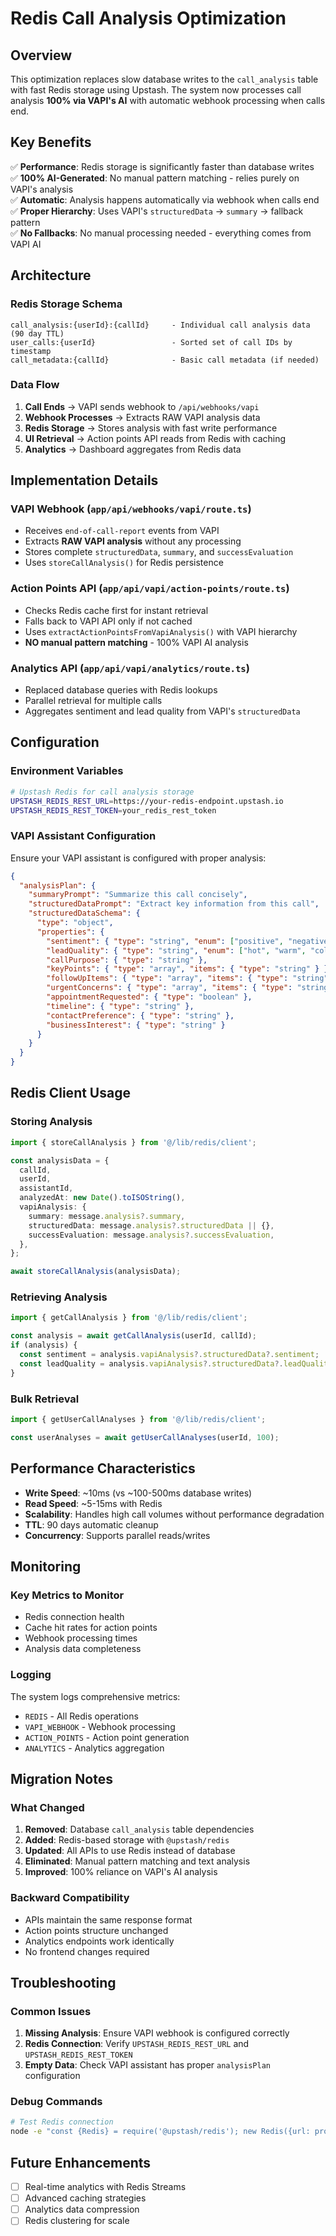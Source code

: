 # Redis Call Analysis Optimization

## Overview

This optimization replaces slow database writes to the `call_analysis` table with fast Redis storage using Upstash. The system now processes call analysis **100% via VAPI's AI** with automatic webhook processing when calls end.

## Key Benefits

✅ **Performance**: Redis storage is significantly faster than database writes  
✅ **100% AI-Generated**: No manual pattern matching - relies purely on VAPI's analysis  
✅ **Automatic**: Analysis happens automatically via webhook when calls end  
✅ **Proper Hierarchy**: Uses VAPI's `structuredData` → `summary` → fallback pattern  
✅ **No Fallbacks**: No manual processing needed - everything comes from VAPI AI  

## Architecture

### Redis Storage Schema
```
call_analysis:{userId}:{callId}     - Individual call analysis data (90 day TTL)
user_calls:{userId}                 - Sorted set of call IDs by timestamp  
call_metadata:{callId}              - Basic call metadata (if needed)
```

### Data Flow
1. **Call Ends** → VAPI sends webhook to `/api/webhooks/vapi`
2. **Webhook Processes** → Extracts RAW VAPI analysis data
3. **Redis Storage** → Stores analysis with fast write performance
4. **UI Retrieval** → Action points API reads from Redis with caching
5. **Analytics** → Dashboard aggregates from Redis data

## Implementation Details

### VAPI Webhook (`app/api/webhooks/vapi/route.ts`)
- Receives `end-of-call-report` events from VAPI
- Extracts **RAW VAPI analysis** without any processing
- Stores complete `structuredData`, `summary`, and `successEvaluation`
- Uses `storeCallAnalysis()` for Redis persistence

### Action Points API (`app/api/vapi/action-points/route.ts`)
- Checks Redis cache first for instant retrieval
- Falls back to VAPI API only if not cached
- Uses `extractActionPointsFromVapiAnalysis()` with VAPI hierarchy
- **NO manual pattern matching** - 100% VAPI AI analysis

### Analytics API (`app/api/vapi/analytics/route.ts`)
- Replaced database queries with Redis lookups
- Parallel retrieval for multiple calls
- Aggregates sentiment and lead quality from VAPI's `structuredData`

## Configuration

### Environment Variables
```bash
# Upstash Redis for call analysis storage
UPSTASH_REDIS_REST_URL=https://your-redis-endpoint.upstash.io
UPSTASH_REDIS_REST_TOKEN=your_redis_rest_token
```

### VAPI Assistant Configuration
Ensure your VAPI assistant is configured with proper analysis:

```json
{
  "analysisPlan": {
    "summaryPrompt": "Summarize this call concisely",
    "structuredDataPrompt": "Extract key information from this call",
    "structuredDataSchema": {
      "type": "object",
      "properties": {
        "sentiment": { "type": "string", "enum": ["positive", "negative", "neutral"] },
        "leadQuality": { "type": "string", "enum": ["hot", "warm", "cold"] },
        "callPurpose": { "type": "string" },
        "keyPoints": { "type": "array", "items": { "type": "string" } },
        "followUpItems": { "type": "array", "items": { "type": "string" } },
        "urgentConcerns": { "type": "array", "items": { "type": "string" } },
        "appointmentRequested": { "type": "boolean" },
        "timeline": { "type": "string" },
        "contactPreference": { "type": "string" },
        "businessInterest": { "type": "string" }
      }
    }
  }
}
```

## Redis Client Usage

### Storing Analysis
```typescript
import { storeCallAnalysis } from '@/lib/redis/client';

const analysisData = {
  callId,
  userId,
  assistantId,
  analyzedAt: new Date().toISOString(),
  vapiAnalysis: {
    summary: message.analysis?.summary,
    structuredData: message.analysis?.structuredData || {},
    successEvaluation: message.analysis?.successEvaluation,
  },
};

await storeCallAnalysis(analysisData);
```

### Retrieving Analysis
```typescript
import { getCallAnalysis } from '@/lib/redis/client';

const analysis = await getCallAnalysis(userId, callId);
if (analysis) {
  const sentiment = analysis.vapiAnalysis?.structuredData?.sentiment;
  const leadQuality = analysis.vapiAnalysis?.structuredData?.leadQuality;
}
```

### Bulk Retrieval
```typescript
import { getUserCallAnalyses } from '@/lib/redis/client';

const userAnalyses = await getUserCallAnalyses(userId, 100);
```

## Performance Characteristics

- **Write Speed**: ~10ms (vs ~100-500ms database writes)
- **Read Speed**: ~5-15ms with Redis
- **Scalability**: Handles high call volumes without performance degradation
- **TTL**: 90 days automatic cleanup
- **Concurrency**: Supports parallel reads/writes

## Monitoring

### Key Metrics to Monitor
- Redis connection health
- Cache hit rates for action points
- Webhook processing times
- Analysis data completeness

### Logging
The system logs comprehensive metrics:
- `REDIS` - All Redis operations
- `VAPI_WEBHOOK` - Webhook processing
- `ACTION_POINTS` - Action point generation
- `ANALYTICS` - Analytics aggregation

## Migration Notes

### What Changed
1. **Removed**: Database `call_analysis` table dependencies
2. **Added**: Redis-based storage with `@upstash/redis`
3. **Updated**: All APIs to use Redis instead of database
4. **Eliminated**: Manual pattern matching and text analysis
5. **Improved**: 100% reliance on VAPI's AI analysis

### Backward Compatibility
- APIs maintain the same response format
- Action points structure unchanged
- Analytics endpoints work identically
- No frontend changes required

## Troubleshooting

### Common Issues
1. **Missing Analysis**: Ensure VAPI webhook is configured correctly
2. **Redis Connection**: Verify `UPSTASH_REDIS_REST_URL` and `UPSTASH_REDIS_REST_TOKEN`
3. **Empty Data**: Check VAPI assistant has proper `analysisPlan` configuration

### Debug Commands
```bash
# Test Redis connection
node -e "const {Redis} = require('@upstash/redis'); new Redis({url: process.env.UPSTASH_REDIS_REST_URL, token: process.env.UPSTASH_REDIS_REST_TOKEN}).ping().then(console.log)"
```

## Future Enhancements

- [ ] Real-time analytics with Redis Streams
- [ ] Advanced caching strategies
- [ ] Analytics data compression
- [ ] Redis clustering for scale 